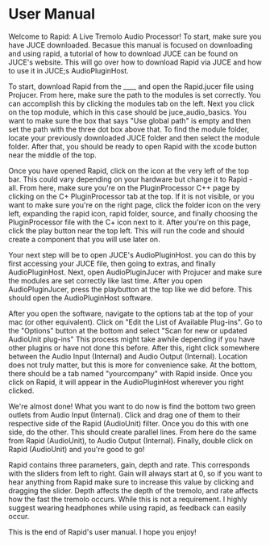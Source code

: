 # User Manual

Welcome to Rapid: A Live Tremolo Audio Processor! To start, make sure you have JUCE downloaded. Becasue this manual is focused on downloading and using rapid, a tutorial of how to download JUCE can be found on JUCE's website. This will go over how to download Rapid via JUCE and how to use it in JUCE;s AudioPluginHost. 

To start, download Rapid from the ____ and open the Rapid.jucer file using Projucer. From here, make sure the path to the modules is set correctly. You can accomplish this by clicking the modules tab on the left. Next you click on the top module, which in this case should be juce_audio_basics. You want to make sure the box that says "Use global path" is empty and then set the path with the three dot box above that. To find the module folder, locate your previously downloaded JUCE folder and then select the module folder. After that, you should be ready to open Rapid with the xcode button near the middle of the top. 

Once you have opened Rapid, click on the icon at the very left of the top bar. This could vary depending on your hardware but change it to Rapid - all. From here, make sure you're on the PluginProcessor C++ page by clicking on the C+ PluginProcessor tab at the top. If it is not visible, or you want to make sure you're on the right page, click the folder icon on the very left, expanding the rapid icon, rapid folder, source, and finally choosing the PluginProcessor file with the C+ icon next to it. After you're on this page, click the play button near the top left. This will run the code and should create a component that you will use later on.

Your next step will be to open JUCE's AudioPluginHost. you can do this by first accessing your JUCE file, then going to extras, and finally AudioPluginHost. Next, open AudioPluginJucer with Projucer and make sure the modules are set correctly like last time. After you open AudioPluginJucer, press the playbutton at the top like we did before. This should open the AudioPluginHost software.

After you open the software, navigate to the options tab at the top of your mac (or other equivalent). Click on "Edit the List of Available Plug-ins". Go to the "Options" button at the bottom and select "Scan for new or updated AudioUnit plug-ins" This process might take awhile depending if you have other plugins or have not done this before. After this, right click somewhere between the Audio Input (Internal) and Audio Output (Internal). Location does not truly matter, but this is more for convenience sake. At the bottom, there should be a tab named "yourcompany" with Rapid inside. Once you click on Rapid, it will appear in the AudioPluginHost wherever you right clicked. 

We're almost done! What you want to do now is find the bottom two green outlets from Audio Input (Internal). Click and drag one of them to their respective side of the Rapid (AudioUnit) filter. Once you do this with one side, do the other. This should create parallel lines. From here do the same from Rapid (AudioUnit), to Audio Output (Internal). Finally, double click on Rapid (AudioUnit) and you're good to go!

Rapid contains three parameters, gain, depth and rate. This corresponds with the sliders from left to right. Gain will always start at 0, so if you want to hear anything from Rapid make sure to increase this value by clicking and dragging the slider. Depth affects the depth of the tremolo, and rate affects how the fast the tremolo occurs. While this is not a requirement. I highly suggest wearing headphones while using rapid, as feedback can easily occur. 

This is the end of Rapid's user manual. I hope you enjoy!
